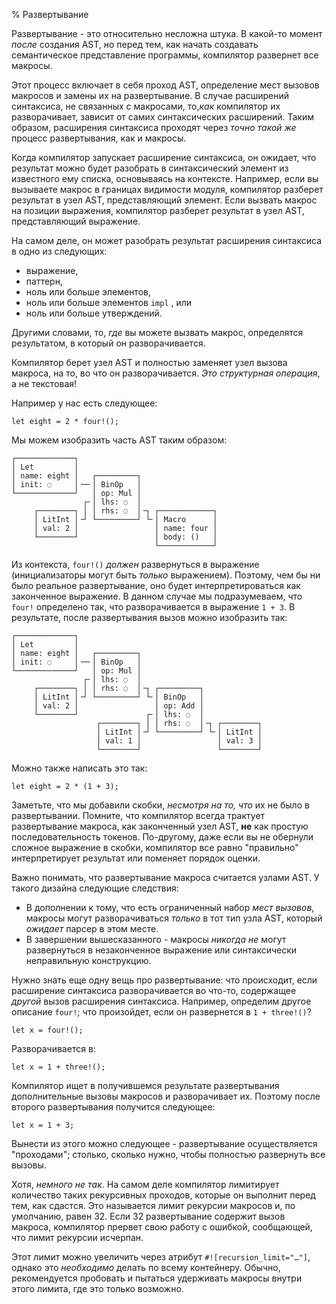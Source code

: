 % Развертывание

Развертывание - это относительно несложна штука. В какой-то момент *после* создания AST, но перед тем, как начать создавать семантическое представление программы, компилятор развернет все макросы.

Этот процесс включает в себя проход AST, определение мест вызовов макросов и замены их на развертывание.  В случае расширений синтаксиса, не связанных с макросами, то,*как* компилятор их разворачивает, зависит от самих синтаксических расширений. Таким образом, расширения синтаксиса проходят через  *точно такой же* процесс развертывания, как и макросы.

Когда компилятор запускает расширение синтаксиса, он ожидает, что результат можно будет разобрать в синтаксический элемент из известного ему списка, основываясь на контексте.  Например, если вы вызываете макрос в границах видимости модуля, компилятор разберет результат в узел AST, представляющий элемент.  Если вызвать макрос на позиции выражения, компилятор разберет результат в узел AST, представляющий выражение.

На самом деле, он может разобрать результат расширения синтаксиса в одно из следующих:

* выражение,
* паттерн,
* ноль или больше элементов,
* ноль или больше элементов `impl` , или
* ноль или больше утверждений.

Другими словами, то, *где* вы можете вызвать макрос, определятся результатом, в который он разворачивается.

Компилятор берет узел AST и полностью заменяет узел вызова макроса, на то, во что он разворачивается.  *Это структурная операция*, а не текстовая!

Например у нас есть следующее:

```ignore
let eight = 2 * four!();
```

Мы можем изобразить часть AST таким образом:

```text
┌─────────────┐
│ Let         │
│ name: eight │   ┌─────────┐
│ init: ◌     │╶─╴│ BinOp   │
└─────────────┘   │ op: Mul │
                ┌╴│ lhs: ◌  │
     ┌────────┐ │ │ rhs: ◌  │╶┐ ┌────────────┐
     │ LitInt │╶┘ └─────────┘ └╴│ Macro      │
     │ val: 2 │                 │ name: four │
     └────────┘                 │ body: ()   │
                                └────────────┘
```

Из контекста, `four!()` *должен* развернуться в выражение (инициализаторы могут быть *только* выражением). Поэтому, чем бы ни было реальное развертывание, оно будет интерпретироваться как законченное выражение. В данном случае мы подразумеваем, что  `four!` определено так, что разворачивается в выражение `1 + 3`.  В результате, после развертывания вызов можно изобразить так:

```text
┌─────────────┐
│ Let         │
│ name: eight │   ┌─────────┐
│ init: ◌     │╶─╴│ BinOp   │
└─────────────┘   │ op: Mul │
                ┌╴│ lhs: ◌  │
     ┌────────┐ │ │ rhs: ◌  │╶┐ ┌─────────┐
     │ LitInt │╶┘ └─────────┘ └╴│ BinOp   │
     │ val: 2 │                 │ op: Add │
     └────────┘               ┌╴│ lhs: ◌  │
                   ┌────────┐ │ │ rhs: ◌  │╶┐ ┌────────┐
                   │ LitInt │╶┘ └─────────┘ └╴│ LitInt │
                   │ val: 1 │                 │ val: 3 │
                   └────────┘                 └────────┘
```

Можно также написать это так:

```ignore
let eight = 2 * (1 + 3);
```

Заметьте, что мы добавили скобки, *несмотря на то, что* их не было в развертывании.  Помните, что компилятор всегда трактует развертывание макроса, как законченный узел AST, **не** как простую последовательность токенов. По-другому, даже если вы не обернули сложное выражение в скобки, компилятор все равно "правильно" интерпретирует результат или поменяет порядок оценки.

Важно понимать, что развертывание макроса считается узлами AST. У такого дизайна следующие следствия:

* В дополнении к тому, что есть ограниченный набор *мест вызовов*, макросы могут разворачиваться *только* в тот тип узла AST, который *ожидает* парсер в этом месте.
* В завершении вышесказанного - макросы *никогда не* могут развернуться в незаконченное выражение или синтаксически неправильную конструкцию.

Нужно знать еще одну вещь про развертывание: что происходит, если расширение синтаксиса разворачивается во что-то, содержащее  *другой* вызов расширения синтаксиса. Например, определим другое описание `four!`; что произойдет, если он развернется в `1 + three!()`?

```ignore
let x = four!();
```

Разворачивается в:

```ignore
let x = 1 + three!();
```

Компилятор ищет в получившемся результате развертывания дополнительные вызовы макросов и разворачивает их.  Поэтому после второго развертывания получится следующее:

```ignore
let x = 1 + 3;
```

Вынести из этого можно следующее - развертывание осуществляется "проходами"; столько, сколько нужно, чтобы полностью развернуть все вызовы.

Хотя, *немного не так*.  На самом деле компилятор лимитирует количество таких рекурсивных проходов, которые он выполнит перед тем, как сдастся. Это называется лимит рекурсии макросов и, по умолчанию, равен 32.  Если 32 развертывание содержит вызов макроса, компилятор прервет свою работу с ошибкой, сообщающей, что лимит рекурсии исчерпан.

Этот лимит можно увеличить через атрибут `#![recursion_limit="…"]`, однако это *необходимо* делать по всему контейнеру. Обычно, рекомендуется пробовать и пытаться удерживать макросы внутри этого лимита, где это только возможно.
